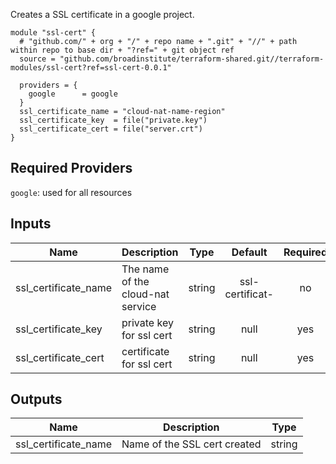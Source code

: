 Creates a SSL certificate in a google project.

```
module "ssl-cert" {                                                       
  # "github.com/" + org + "/" + repo name + ".git" + "//" + path within repo to base dir + "?ref=" + git object ref
  source = "github.com/broadinstitute/terraform-shared.git//terraform-modules/ssl-cert?ref=ssl-cert-0.0.1"

  providers = {
    google      = google
  }
  ssl_certificate_name = "cloud-nat-name-region"
  ssl_certificate_key  = file("private.key")
  ssl_certificate_cert = file("server.crt")
}

```

## Required Providers

`google`: used for all resources 


## Inputs
| Name | Description | Type | Default | Required |
|------|-------------|:----:|:-----:|:-----:|
| ssl_certificate_name | The name of the cloud-nat service | string | ssl-certificat-<RANDOM-STRING> | no |
| ssl_certificate_key | private key for ssl cert | string | null | yes |
| ssl_certificate_cert | certificate for ssl cert | string | null | yes |

## Outputs

| Name | Description | Type | 
|------|-------------|:----:|
| ssl_certificate_name | Name of the SSL cert created | string | 


